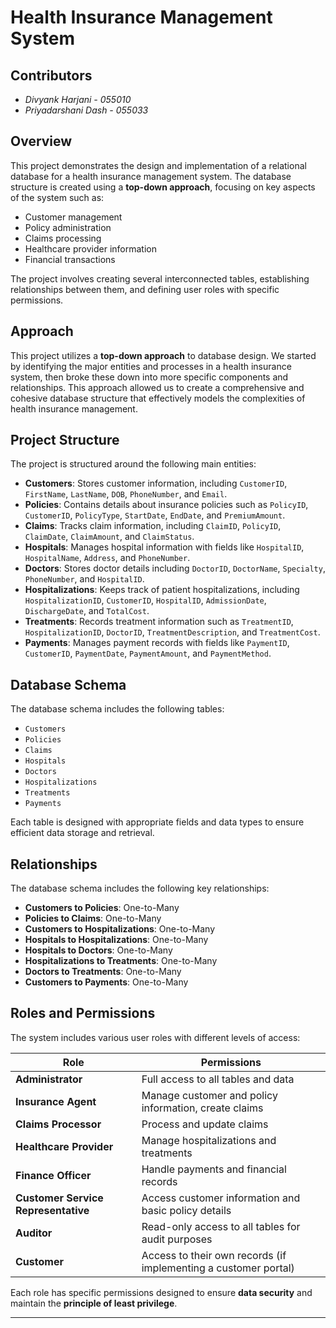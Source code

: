 # Health Insurance Management System

## Contributors
- *Divyank Harjani - 055010*  
- *Priyadarshani Dash - 055033*
   
## Overview
This project demonstrates the design and implementation of a relational database for a health insurance management system. The database structure is created using a **top-down approach**, focusing on key aspects of the system such as:
- Customer management
- Policy administration
- Claims processing
- Healthcare provider information
- Financial transactions  

The project involves creating several interconnected tables, establishing relationships between them, and defining user roles with specific permissions.

## Approach
This project utilizes a **top-down approach** to database design. We started by identifying the major entities and processes in a health insurance system, then broke these down into more specific components and relationships. This approach allowed us to create a comprehensive and cohesive database structure that effectively models the complexities of health insurance management.

## Project Structure
The project is structured around the following main entities:

- **Customers**: Stores customer information, including `CustomerID`, `FirstName`, `LastName`, `DOB`, `PhoneNumber`, and `Email`.
- **Policies**: Contains details about insurance policies such as `PolicyID`, `CustomerID`, `PolicyType`, `StartDate`, `EndDate`, and `PremiumAmount`.
- **Claims**: Tracks claim information, including `ClaimID`, `PolicyID`, `ClaimDate`, `ClaimAmount`, and `ClaimStatus`.
- **Hospitals**: Manages hospital information with fields like `HospitalID`, `HospitalName`, `Address`, and `PhoneNumber`.
- **Doctors**: Stores doctor details including `DoctorID`, `DoctorName`, `Specialty`, `PhoneNumber`, and `HospitalID`.
- **Hospitalizations**: Keeps track of patient hospitalizations, including `HospitalizationID`, `CustomerID`, `HospitalID`, `AdmissionDate`, `DischargeDate`, and `TotalCost`.
- **Treatments**: Records treatment information such as `TreatmentID`, `HospitalizationID`, `DoctorID`, `TreatmentDescription`, and `TreatmentCost`.
- **Payments**: Manages payment records with fields like `PaymentID`, `CustomerID`, `PaymentDate`, `PaymentAmount`, and `PaymentMethod`.

## Database Schema
The database schema includes the following tables:

- `Customers`
- `Policies`
- `Claims`
- `Hospitals`
- `Doctors`
- `Hospitalizations`
- `Treatments`
- `Payments`

Each table is designed with appropriate fields and data types to ensure efficient data storage and retrieval.

## Relationships
The database schema includes the following key relationships:

- **Customers to Policies**: One-to-Many
- **Policies to Claims**: One-to-Many
- **Customers to Hospitalizations**: One-to-Many
- **Hospitals to Hospitalizations**: One-to-Many
- **Hospitals to Doctors**: One-to-Many
- **Hospitalizations to Treatments**: One-to-Many
- **Doctors to Treatments**: One-to-Many
- **Customers to Payments**: One-to-Many

## Roles and Permissions
The system includes various user roles with different levels of access:

| Role | Permissions |
|------|------------|
| **Administrator** | Full access to all tables and data |
| **Insurance Agent** | Manage customer and policy information, create claims |
| **Claims Processor** | Process and update claims |
| **Healthcare Provider** | Manage hospitalizations and treatments |
| **Finance Officer** | Handle payments and financial records |
| **Customer Service Representative** | Access customer information and basic policy details |
| **Auditor** | Read-only access to all tables for audit purposes |
| **Customer** | Access to their own records (if implementing a customer portal) |

Each role has specific permissions designed to ensure **data security** and maintain the **principle of least privilege**.  

---
